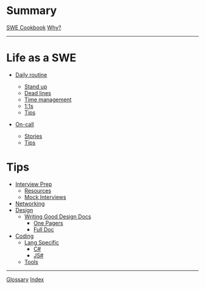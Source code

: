 # Summary

[SWE Cookbook](./chapters/ch00-00-title-page.md)
[Why?](./chapters/ch00-01-why.md)

---

# Life as a SWE

- [Daily routine](./chapters/ch01-00-daily-routine.md)
    - [Stand up](./chapters/ch01-01-stand-up.md)
    - [Dead lines]()
    - [Time management]()
    - [1:1s]()
    - [Tips]()

- [On-call](./chapters/ch02-00-on-call.md)
    - [Stories]()
    - [Tips]()

# Tips

- [Interview Prep](./chapters/ch03-00-interview-prep.md)
    - [Resources]()
    - [Mock Interviews]()
- [Networking]()
- [Design]()
    - [Writing Good Design Docs]()
        - [One Pagers]()
        - [Full Doc]()
- [Coding]()
    - [Lang Specific]()
        - [C#]()
        - [JS#]()
    - [Tools]()

---

[Glossary](./chapters/ch99-00-glossary.md)
[Index]()